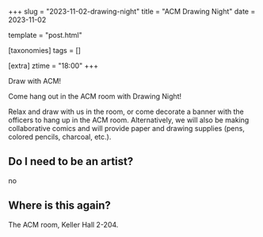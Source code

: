 +++
slug = "2023-11-02-drawing-night"
title = "ACM Drawing Night"
date = 2023-11-02

template = "post.html"

[taxonomies]
tags = []

[extra]
ztime = "18:00"
+++

Draw with ACM!

<!-- more -->

Come hang out in the ACM room with Drawing Night! 

Relax and draw with us in the room, or come decorate a banner with the officers to hang up in the ACM room. Alternatively, we will also be making collaborative comics and will provide paper and drawing supplies (pens, colored pencils, charcoal, etc.).

## Do I need to be an artist?

no

## Where is this again?

The ACM room, Keller Hall 2-204.
